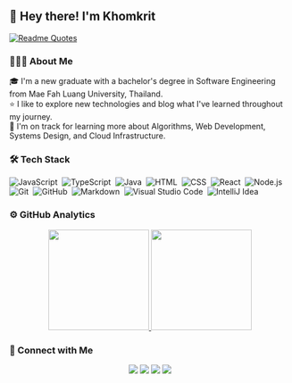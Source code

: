 ## 👋 Hey there! I'm Khomkrit

[![Readme Quotes](https://quotes-github-readme.vercel.app/api?type=horizontal)](https://github.com/piyushsuthar/github-readme-quotes)

### 👨🏻‍💻 About Me

🎓 I'm a new graduate with a bachelor's degree in Software Engineering from Mae Fah Luang University, Thailand.\
⭐ I like to explore new technologies and blog what I've learned throughout my journey.\
🎯 I'm on track for learning more about Algorithms, Web Development, Systems Design, and Cloud Infrastructure.

### 🛠 Tech Stack

![JavaScript](https://img.shields.io/badge/-JavaScript-05122A?style=flat&logo=javascript)&nbsp;
![TypeScript](https://img.shields.io/badge/-TypeScript-05122A?style=flat&logo=typescript)&nbsp;
![Java](https://img.shields.io/badge/-Java-05122A?style=flat&logo=Java&logoColor=FFA518)&nbsp;
![HTML](https://img.shields.io/badge/-HTML-05122A?style=flat&logo=HTML5)&nbsp;
![CSS](https://img.shields.io/badge/-CSS-05122A?style=flat&logo=CSS3&logoColor=1572B6)&nbsp;
![React](https://img.shields.io/badge/-React-05122A?style=flat&logo=react)&nbsp;
![Node.js](https://img.shields.io/badge/-Node.js-05122A?style=flat&logo=node.js)&nbsp;
![Git](https://img.shields.io/badge/-Git-05122A?style=flat&logo=git)&nbsp;
![GitHub](https://img.shields.io/badge/-GitHub-05122A?style=flat&logo=github)&nbsp;
![Markdown](https://img.shields.io/badge/-Markdown-05122A?style=flat&logo=markdown)&nbsp;
![Visual Studio Code](https://img.shields.io/badge/-Visual%20Studio%20Code-05122A?style=flat&logo=visual-studio-code&logoColor=007ACC)&nbsp;
![IntelliJ Idea](https://img.shields.io/badge/-IntelliJ%20Idea-05122A?style=flat&logo=intellij-idea)&nbsp;


### ⚙️ GitHub Analytics

<p align="center">
<a href="https://github.com/omekrit">
  <img height="180em" src="https://github-readme-stats.vercel.app/api?username=omekrit&show_icons=true&theme=vue-dark&include_all_commits=true&count_private=true"/>
  <img height="180em" src="https://github-readme-stats.vercel.app/api/top-langs/?username=omekrit&theme=vue-dark&layout=compact&langs_count=8"/>
</a>
</p>


### 🤝 Connect with Me

<p align="center">
<a href="https://www.linkedin.com/in/khomkrit-yongcharoenchaiyasit-11a2b51a3/"><img src="https://img.shields.io/badge/-Khomkrit%20Y.-0077B5?style=flat&logo=Linkedin&logoColor=white"/></a>
<a href="mailto:khomkrit.y@gmail.com"><img src="https://img.shields.io/badge/-khomkrit.y@gmail.com-D14836?style=flat&logo=Gmail&logoColor=white"/></a>
<a href="https://instagram.com/omekrit_"><img src="https://img.shields.io/badge/-omekrit_-E4405F?style=flat&logo=Instagram&logoColor=white"/></a>
<a href="https://www.facebook.com/OmekritY/"><img src="https://img.shields.io/badge/-Obito-1877F2?style=flat&logo=Facebook&logoColor=white"/></a>
</p>


